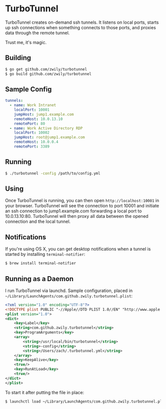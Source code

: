 # TurboTunnel

TurboTunnel creates on-demand ssh tunnels. It listens on local ports,
starts up ssh connections when something connects to those ports, and
proxies data through the remote tunnel.

Trust me, it's magic.

## Building

```bash
$ go get github.com/zwily/turbotunnel
$ go build github.com/zwily/turbotunnel
```

## Sample Config

```yaml
tunnels:
  - name: Work Intranet
    localPort: 10001
    jumpHost: jump1.example.com
    remoteHost: 10.0.13.10
    remotePort: 80
  - name: Work Active Directory RDP
    localPort: 10002
    jumpHost: root@jump1.example.com
    remoteHost: 10.0.0.4
    remotePort: 3389
```

## Running

```bash
$ ./turbotunnel -config /path/to/config.yml
```

## Using

Once TurboTunnel is running, you can then open `http://localhost:10001`
in your browser. TurboTunnel will see the connection to port 10001 and
initiate an ssh connection to jump1.example.com forwarding a local port
to 10.0.13.10:80. TurboTunnel will then proxy all data between the
opened connection and the local tunnel.

## Notifications

If you're using OS X, you can get desktop notifications when a tunnel
is started by installing `terminal-notifier`:

```bash
$ brew install terminal-notifier
```

## Running as a Daemon

I run TurboTunnel via launchd. Sample configuration, placed in
`~/Library/LaunchAgents/com.github.zwily.turbotunnel.plist`:

```xml
<?xml version="1.0" encoding="UTF-8"?>
<!DOCTYPE plist PUBLIC "-//Apple//DTD PLIST 1.0//EN" "http://www.apple.com/DTDs/PropertyList-1.0.dtd">
<plist version="1.0">
<dict>
    <key>Label</key>
    <string>com.github.zwily.turbotunnel</string>
    <key>ProgramArguments</key>
    <array>
        <string>/usr/local/bin/turbotunnel</string>
        <string>-config</string>
        <string>/Users/zach/.turbotunnel.yml</string>
    </array>
    <key>KeepAlive</key>
    <true/>
    <key>RunAtLoad</key>
    <true/>
</dict>
</plist>
```

To start it after putting the file in place:

```bash
$ launchctl load ~/Library/LaunchAgents/com.github.zwily.turbotunnel.plist
```

